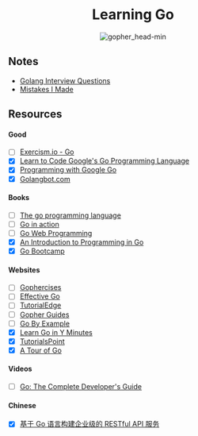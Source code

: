 <h1 align="center">Learning Go</h1>

<p align="center"> 
  <img src="https://user-images.githubusercontent.com/11765228/48174695-01aa0100-e344-11e8-8b31-5e6f05b84184.png" alt="gopher_head-min">
</p>

## Notes

- [Golang Interview Questions](https://github.com/LIYINGZHEN/learning-go/blob/master/golang-interview-questions.md)
- [Mistakes I Made](https://github.com/LIYINGZHEN/learning-go/blob/master/mistakes-i-made.md)

## Resources

#### Good

- [ ] [Exercism.io - Go](http://exercism.io/languages/go)
- [x] [Learn to Code Google's Go Programming Language](http://bit.ly/2DMm6S7)
- [x] [Programming with Google Go](https://goo.gl/Y1r1bA)
- [x] [Golangbot.com](https://golangbot.com/learn-golang-series/)

#### Books

- [ ] [The go programming language](https://www.gopl.io)
- [ ] [Go in action](https://www.manning.com/books/go-in-action)
- [ ] [Go Web Programming](https://www.manning.com/books/go-web-programming)
- [x] [An Introduction to Programming in Go](https://www.golang-book.com/books/intro)
- [x] [Go Bootcamp](http://www.golangbootcamp.com/book/)

#### Websites

- [ ] [Gophercises](https://gophercises.com)
- [ ] [Effective Go](https://golang.org/doc/effective_go.html)
- [ ] [TutorialEdge](https://tutorialedge.net/course/golang/)
- [ ] [Gopher Guides](https://www.gopherguides.com/)
- [ ] [Go By Example](https://gobyexample.com/)
- [x] [Learn Go in Y Minutes](https://learnxinyminutes.com/docs/go/)
- [x] [TutorialsPoint](https://www.tutorialspoint.com/go/)
- [x] [A Tour of Go](https://tour.golang.org/)

#### Videos

- [ ] [Go: The Complete Developer's Guide](https://www.udemy.com/go-the-complete-developers-guide)

#### Chinese

- [x] [基于 Go 语言构建企业级的 RESTful API 服务](https://juejin.im/book/5b0778756fb9a07aa632301e)